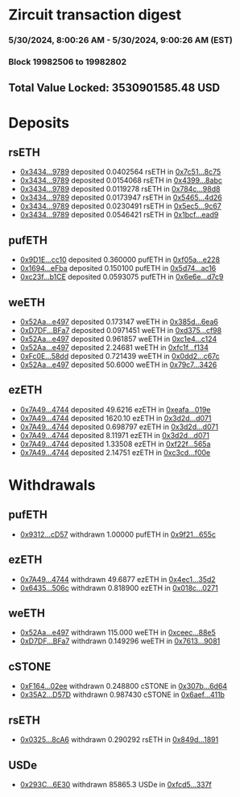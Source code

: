 # Zircuit transaction digest
### 5/30/2024, 8:00:26 AM - 5/30/2024, 9:00:26 AM (EST)
### Block 19982506 to 19982802

## Total Value Locked: 3530901585.48 USD

# Deposits
## rsETH
- [0x3434...9789](https://etherscan.io/address/0x34349c5569e7B846c3558961552D2202760A9789) deposited 0.0402564 rsETH in [0x7c51...8c75](https://etherscan.io/tx/0x34349c5569e7B846c3558961552D2202760A9789)
- [0x3434...9789](https://etherscan.io/address/0x34349c5569e7B846c3558961552D2202760A9789) deposited 0.0154068 rsETH in [0x4399...8abc](https://etherscan.io/tx/0x34349c5569e7B846c3558961552D2202760A9789)
- [0x3434...9789](https://etherscan.io/address/0x34349c5569e7B846c3558961552D2202760A9789) deposited 0.0119278 rsETH in [0x784c...98d8](https://etherscan.io/tx/0x34349c5569e7B846c3558961552D2202760A9789)
- [0x3434...9789](https://etherscan.io/address/0x34349c5569e7B846c3558961552D2202760A9789) deposited 0.0173947 rsETH in [0x5465...4d26](https://etherscan.io/tx/0x34349c5569e7B846c3558961552D2202760A9789)
- [0x3434...9789](https://etherscan.io/address/0x34349c5569e7B846c3558961552D2202760A9789) deposited 0.0230491 rsETH in [0x5ec5...9c67](https://etherscan.io/tx/0x34349c5569e7B846c3558961552D2202760A9789)
- [0x3434...9789](https://etherscan.io/address/0x34349c5569e7B846c3558961552D2202760A9789) deposited 0.0546421 rsETH in [0x1bcf...ead9](https://etherscan.io/tx/0x34349c5569e7B846c3558961552D2202760A9789)
## pufETH
- [0x9D1E...cc10](https://etherscan.io/address/0x9D1EC1d50Cd94283294aB5211CCB543300a9cc10) deposited 0.360000 pufETH in [0xf05a...e228](https://etherscan.io/tx/0x9D1EC1d50Cd94283294aB5211CCB543300a9cc10)
- [0x1694...eFba](https://etherscan.io/address/0x1694c02872fc485b037d7e177b1bC307e808eFba) deposited 0.150100 pufETH in [0x5d74...ac16](https://etherscan.io/tx/0x1694c02872fc485b037d7e177b1bC307e808eFba)
- [0xc23f...b1CE](https://etherscan.io/address/0xc23f60765f26EF34BAE97baf1a297e8eF1c3b1CE) deposited 0.0593075 pufETH in [0x6e6e...d7c9](https://etherscan.io/tx/0xc23f60765f26EF34BAE97baf1a297e8eF1c3b1CE)
## weETH
- [0x52Aa...e497](https://etherscan.io/address/0x52Aa899454998Be5b000Ad077a46Bbe360F4e497) deposited 0.173147 weETH in [0x385d...6ea6](https://etherscan.io/tx/0x52Aa899454998Be5b000Ad077a46Bbe360F4e497)
- [0xD7DF...BFa7](https://etherscan.io/address/0xD7DF7E085214743530afF339aFC420c7c720BFa7) deposited 0.0971451 weETH in [0xd375...cf98](https://etherscan.io/tx/0xD7DF7E085214743530afF339aFC420c7c720BFa7)
- [0x52Aa...e497](https://etherscan.io/address/0x52Aa899454998Be5b000Ad077a46Bbe360F4e497) deposited 0.961857 weETH in [0xc1e4...c124](https://etherscan.io/tx/0x52Aa899454998Be5b000Ad077a46Bbe360F4e497)
- [0x52Aa...e497](https://etherscan.io/address/0x52Aa899454998Be5b000Ad077a46Bbe360F4e497) deposited 2.24681 weETH in [0xfc1f...f134](https://etherscan.io/tx/0x52Aa899454998Be5b000Ad077a46Bbe360F4e497)
- [0xFc0E...58dd](https://etherscan.io/address/0xFc0E6b0a5b5dc317b049bD016e7BC361311358dd) deposited 0.721439 weETH in [0x0dd2...c67c](https://etherscan.io/tx/0xFc0E6b0a5b5dc317b049bD016e7BC361311358dd)
- [0x52Aa...e497](https://etherscan.io/address/0x52Aa899454998Be5b000Ad077a46Bbe360F4e497) deposited 50.6000 weETH in [0x79c7...3426](https://etherscan.io/tx/0x52Aa899454998Be5b000Ad077a46Bbe360F4e497)
## ezETH
- [0x7A49...4744](https://etherscan.io/address/0x7A493Be5c2ce014cD049Bf178a1ac0Db1B434744) deposited 49.6216 ezETH in [0xeafa...019e](https://etherscan.io/tx/0x7A493Be5c2ce014cD049Bf178a1ac0Db1B434744)
- [0x7A49...4744](https://etherscan.io/address/0x7A493Be5c2ce014cD049Bf178a1ac0Db1B434744) deposited 1620.10 ezETH in [0x3d2d...d071](https://etherscan.io/tx/0x7A493Be5c2ce014cD049Bf178a1ac0Db1B434744)
- [0x7A49...4744](https://etherscan.io/address/0x7A493Be5c2ce014cD049Bf178a1ac0Db1B434744) deposited 0.698797 ezETH in [0x3d2d...d071](https://etherscan.io/tx/0x7A493Be5c2ce014cD049Bf178a1ac0Db1B434744)
- [0x7A49...4744](https://etherscan.io/address/0x7A493Be5c2ce014cD049Bf178a1ac0Db1B434744) deposited 8.11971 ezETH in [0x3d2d...d071](https://etherscan.io/tx/0x7A493Be5c2ce014cD049Bf178a1ac0Db1B434744)
- [0x7A49...4744](https://etherscan.io/address/0x7A493Be5c2ce014cD049Bf178a1ac0Db1B434744) deposited 1.33508 ezETH in [0xf22f...565a](https://etherscan.io/tx/0x7A493Be5c2ce014cD049Bf178a1ac0Db1B434744)
- [0x7A49...4744](https://etherscan.io/address/0x7A493Be5c2ce014cD049Bf178a1ac0Db1B434744) deposited 2.14751 ezETH in [0xc3cd...f00e](https://etherscan.io/tx/0x7A493Be5c2ce014cD049Bf178a1ac0Db1B434744)
# Withdrawals
## pufETH
- [0x9312...cD57](https://etherscan.io/address/0x93124B67Fa7a3324becdE6bE1bff1f21f209cD57) withdrawn 1.00000 pufETH in [0x9f21...655c](https://etherscan.io/tx/0x93124B67Fa7a3324becdE6bE1bff1f21f209cD57)
## ezETH
- [0x7A49...4744](https://etherscan.io/address/0x7A493Be5c2ce014cD049Bf178a1ac0Db1B434744) withdrawn 49.6877 ezETH in [0x4ec1...35d2](https://etherscan.io/tx/0x7A493Be5c2ce014cD049Bf178a1ac0Db1B434744)
- [0x6435...506c](https://etherscan.io/address/0x6435F64470600501fec928632e8a1E85ad96506c) withdrawn 0.818900 ezETH in [0x018c...0271](https://etherscan.io/tx/0x6435F64470600501fec928632e8a1E85ad96506c)
## weETH
- [0x52Aa...e497](https://etherscan.io/address/0x52Aa899454998Be5b000Ad077a46Bbe360F4e497) withdrawn 115.000 weETH in [0xceec...88e5](https://etherscan.io/tx/0x52Aa899454998Be5b000Ad077a46Bbe360F4e497)
- [0xD7DF...BFa7](https://etherscan.io/address/0xD7DF7E085214743530afF339aFC420c7c720BFa7) withdrawn 0.149296 weETH in [0x7613...9081](https://etherscan.io/tx/0xD7DF7E085214743530afF339aFC420c7c720BFa7)
## cSTONE
- [0xF164...02ee](https://etherscan.io/address/0xF16403e1bc3C956a6784F20F983Ab52E983c02ee) withdrawn 0.248800 cSTONE in [0x307b...6d64](https://etherscan.io/tx/0xF16403e1bc3C956a6784F20F983Ab52E983c02ee)
- [0x35A2...D57D](https://etherscan.io/address/0x35A26Eb17D48E68b84e88c9bf5ec1ff62357D57D) withdrawn 0.987430 cSTONE in [0x6aef...411b](https://etherscan.io/tx/0x35A26Eb17D48E68b84e88c9bf5ec1ff62357D57D)
## rsETH
- [0x0325...8cA6](https://etherscan.io/address/0x032539FcABd0929A3B59F8F74c014AFc449a8cA6) withdrawn 0.290292 rsETH in [0x849d...1891](https://etherscan.io/tx/0x032539FcABd0929A3B59F8F74c014AFc449a8cA6)
## USDe
- [0x293C...6E30](https://etherscan.io/address/0x293C6937D8D82e05B01335F7B33FBA0c8e256E30) withdrawn 85865.3 USDe in [0xfcd5...337f](https://etherscan.io/tx/0x293C6937D8D82e05B01335F7B33FBA0c8e256E30)
